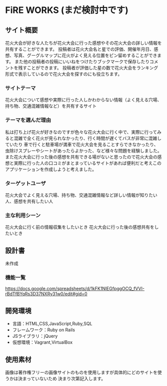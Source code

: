 # FiRE WORKS (まだ検討中です)

## サイト概要
花火大会が好きな人たちが花火大会に行った感想やその花火大会の詳しい情報を共有することができます。
投稿者は花火大会名と星での評価、開催年月日、感想、写真、グーグルマップに花火がよく見える位置をピン留めすることができます。
また他の投稿者の投稿にいいねをつけたりブックマークで保存したりコメントを残すことができます。
投稿者が評価した星の数で花火大会をランキング形式で表示しているので花火大会を探すのにも役立ちます。


### サイトテーマ
花火大会について感想や実際に行った人しかわからない情報（よく見える穴場、持ち物、交通混雑情報など）を共有するサイト

### テーマを選んだ理由
私は打ち上げ花火が好きなのですが色々な花火大会に行く中で、実際に行ってみると混雑で全く花火が見られなかったり、行く時間が遅くてバスが非常に混雑していたり
車で行くと駐車場が満車で花火大会を見ることすらできなかったり、虫除けスプレーやシートがあったらよかった、など様々な問題を経験しました。
また花火大会に行った後の感想を共有できる場がないと思ったので花火大会の感想と実際に行った人の口コミがまとまっているサイトがあれば便利だと考えこのアプリケーションを作成しようと考えました。

### ターゲットユーザ
花火大会でよく見える穴場、持ち物、交通混雑情報など詳しい情報が知りたい人、感想を共有したい人

### 主な利用シーン
花火大会に行く前の情報収集をしたいとき
花火大会に行った後の感想共有をしたいとき

## 設計書
未作成

### 機能一覧
<https://docs.google.com/spreadsheets/d/1kFK1NlEGfpggOCQ_fVVI-rBdTfBYqRs3D37NXRy31w0/edit#gid=0>

## 開発環境
- 言語：HTML,CSS,JavaScript,Ruby,SQL
- フレームワーク：Ruby on Rails
- JSライブラリ：jQuery
- 仮想環境：Vagrant,VirtualBox

## 使用素材
画像は著作権フリーの画像サイトのものを使用しますが具体的にどのサイトを使うかは決まっていないため
決まり次第記入します。